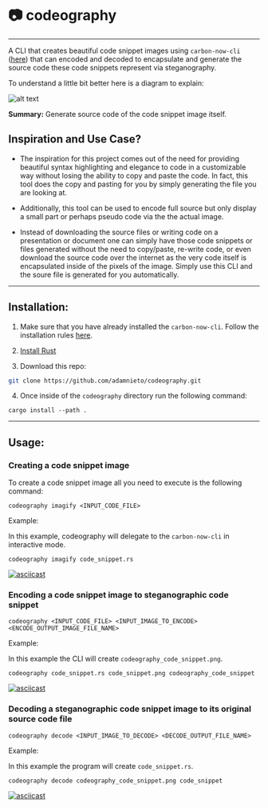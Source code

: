 # :camera: codeography
---
A CLI that creates beautiful code snippet images using `carbon-now-cli` ([here](https://github.com/mixn/carbon-now-cli)) that can encoded and decoded to encapsulate and generate the source code these code snippets represent via steganography. 

To understand a little bit better here is a diagram to explain:


![alt text](https://raw.githubusercontent.com/adamnieto/codeography/master/diagram.png)

**Summary:** Generate source code of the code snippet image itself.


## Inspiration and Use Case?

* The inspiration for this project comes out of the need for providing beautiful syntax highlighting and elegance to code in a customizable way without losing the ability to copy and paste the code. In fact, this tool does the copy and pasting for you by simply generating the file you are looking at.

* Additionally, this tool can be used to encode full source but only display a small part or perhaps pseudo code via the the actual image.

* Instead of downloading the source files or writing code on a presentation or document one can simply have those code snippets or files generated without the need to copy/paste, re-write code, or even download the source code over the internet as the very code itself is encapsulated inside of the pixels of the image. Simply use this CLI and the soure file is generated for you automatically.

---

## Installation:

1. Make sure that you have already installed the `carbon-now-cli`. Follow the installation rules [here](https://github.com/mixn/carbon-now-cli).

2. [Install Rust](https://www.rust-lang.org/tools/install/)

3. Download this repo:

```bash
git clone https://github.com/adamnieto/codeography.git

```

4. Once inside of the `codeography` directory run the following command: 

```
cargo install --path .
```

---
## Usage:

### Creating a code snippet image

To create a code snippet image all you need to execute is the following command:

```
codeography imagify <INPUT_CODE_FILE>
```

Example: 

In this example, codeography will delegate to the `carbon-now-cli` in interactive mode.

```
codeography imagify code_snippet.rs
```

[![asciicast](https://asciinema.org/a/244240.svg)](https://asciinema.org/a/244240)

### Encoding a code snippet image to steganographic code snippet

```
codeography <INPUT_CODE_FILE> <INPUT_IMAGE_TO_ENCODE> <ENCODE_OUTPUT_IMAGE_FILE_NAME>
```

Example: 

In this example the CLI will create `codeography_code_snippet.png`.

```
codeography code_snippet.rs code_snippet.png codeography_code_snippet
```

[![asciicast](https://asciinema.org/a/244241.svg)](https://asciinema.org/a/244241)

### Decoding a steganographic code snippet image to its original source code file

```
codeography decode <INPUT_IMAGE_TO_DECODE> <DECODE_OUTPUT_FILE_NAME>
```

Example: 

In this example the program will create `code_snippet.rs`.
```
codeography decode codeography_code_snippet.png code_snippet
```

[![asciicast](https://asciinema.org/a/244243.svg)](https://asciinema.org/a/244243)
